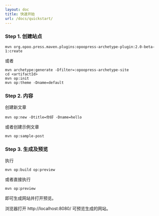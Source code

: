 ```yaml
---
layout: doc
title: 快速开始
url: /docs/quickstart/
---
```


### Step 1. 创建站点
```shell
mvn org.opoo.press.maven.plugins:opoopress-archetype-plugin:2.0-beta-1:create
```
或者
```shell
mvn archetype:generate -Dfilter=:opoopress-archetype-site
cd <artifactId>
mvn op:init
mvn op:theme -Dname=default
```

### Step 2. 内容

创建新文章
```shell
mvn op:new -Dtitle=你好 -Dname=hello
```
或者创建示例文章
```shell
mvn op:sample-post
```

### Step 3. 生成及预览
执行 
```shell
mvn op:build op:preview
``` 
或者直接执行 
```shell
mvn op:preview
``` 
即可生成网站并打开预览。


浏览器打开 http://localhost:8080/ 可预览生成的网站。
